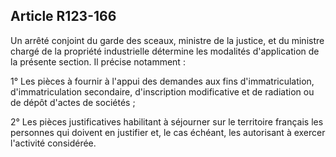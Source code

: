 Article R123-166
----
Un arrêté conjoint du garde des sceaux, ministre de la justice, et du ministre
chargé de la propriété industrielle détermine les modalités d'application de la
présente section. Il précise notamment :

1° Les pièces à fournir à l'appui des demandes aux fins d'immatriculation,
d'immatriculation secondaire, d'inscription modificative et de radiation ou de
dépôt d'actes de sociétés ;

2° Les pièces justificatives habilitant à séjourner sur le territoire français
les personnes qui doivent en justifier et, le cas échéant, les autorisant à
exercer l'activité considérée.
